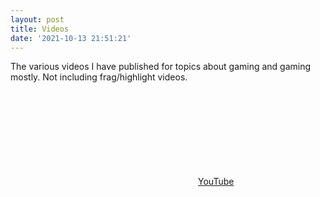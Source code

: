 ```yaml
---
layout: post
title: Videos
date: '2021-10-13 21:51:21'
---
```


The various videos I have published for topics about gaming and gaming mostly. Not including frag/highlight videos.

[<svg class="icon"><use xlink:href="#icon-youtube"></use></svg>YouTube](https://youtube.com/c/AnimaFPS)
<!--kg-card-end: html-->